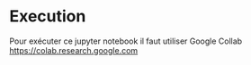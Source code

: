 # Execution
Pour exécuter ce jupyter notebook il faut utiliser Google Collab<br>
https://colab.research.google.com